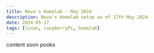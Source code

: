 ```yaml
---
title: Nova's Homelab - May 2024
description: Nova's Homelab setup as of 17th May 2024
date: 2024-05-17
tags: [linux, raspberryPi, homelab]
---
```

content soon pooks
<!--stackedit_data:
eyJoaXN0b3J5IjpbNTkxNjMxMzUwXX0=
-->
